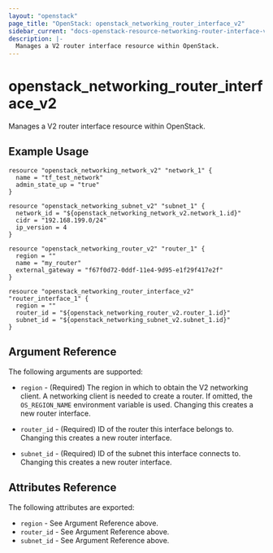 ```yaml
---
layout: "openstack"
page_title: "OpenStack: openstack_networking_router_interface_v2"
sidebar_current: "docs-openstack-resource-networking-router-interface-v2"
description: |-
  Manages a V2 router interface resource within OpenStack.
---
```


# openstack\_networking\_router_interface_v2

Manages a V2 router interface resource within OpenStack.

## Example Usage

```
resource "openstack_networking_network_v2" "network_1" {
  name = "tf_test_network"
  admin_state_up = "true"
}

resource "openstack_networking_subnet_v2" "subnet_1" {
  network_id = "${openstack_networking_network_v2.network_1.id}"
  cidr = "192.168.199.0/24"
  ip_version = 4
}

resource "openstack_networking_router_v2" "router_1" {
  region = ""
  name = "my_router"
  external_gateway = "f67f0d72-0ddf-11e4-9d95-e1f29f417e2f"
}

resource "openstack_networking_router_interface_v2" "router_interface_1" {
  region = ""
  router_id = "${openstack_networking_router_v2.router_1.id}"
  subnet_id = "${openstack_networking_subnet_v2.subnet_1.id}"
}
```

## Argument Reference

The following arguments are supported:

* `region` - (Required) The region in which to obtain the V2 networking client.
    A networking client is needed to create a router. If omitted, the
    `OS_REGION_NAME` environment variable is used. Changing this creates a new
    router interface.

* `router_id` - (Required) ID of the router this interface belongs to. Changing
    this creates a new router interface.

* `subnet_id` - (Required) ID of the subnet this interface connects to. Changing
    this creates a new router interface.

## Attributes Reference

The following attributes are exported:

* `region` - See Argument Reference above.
* `router_id` - See Argument Reference above.
* `subnet_id` - See Argument Reference above.
